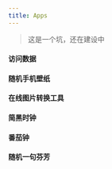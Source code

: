 ```yaml
---
title: Apps
---
```

> 这是一个坑，还在建设中

<!-- #### 留言墙 -->
#### 访问数据
#### 随机手机壁纸
#### 在线图片转换工具
#### 简黑时钟
#### 番茄钟
#### 随机一句芬芳

<!-- #### 7.愿望清单 -->
<!-- - 【Chrome 插件】书签导出助手   (导出定时任务 / 监控书签更改自动导出) -->
<!-- ```js
//有想合作的请联系我邮箱  scarsu001@gmail.com
``` -->